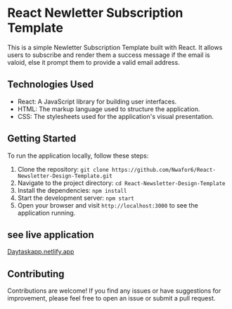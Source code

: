 # React Newletter Subscription Template

This is a simple Newletter Subscription Template built with React. It allows users to subscribe and render them a success message if the email is valoid, else it prompt them to provide a valid email address.

## Technologies Used

- React: A JavaScript library for building user interfaces.
- HTML: The markup language used to structure the application.
- CSS: The stylesheets used for the application's visual presentation.

## Getting Started

To run the application locally, follow these steps:

1. Clone the repository: `git clone https://github.com/Nwafor6/React-Newsletter-Design-Template.git`
2. Navigate to the project directory: `cd React-Newsletter-Design-Template`
3. Install the dependencies: `npm install`
4. Start the development server: `npm start`
5. Open your browser and visit `http://localhost:3000` to see the application running.


## see live application

[Daytaskapp.netlify.app](https://daytaskapp.netlify.app/)

## Contributing

Contributions are welcome! If you find any issues or have suggestions for improvement, please feel free to open an issue or submit a pull request.
